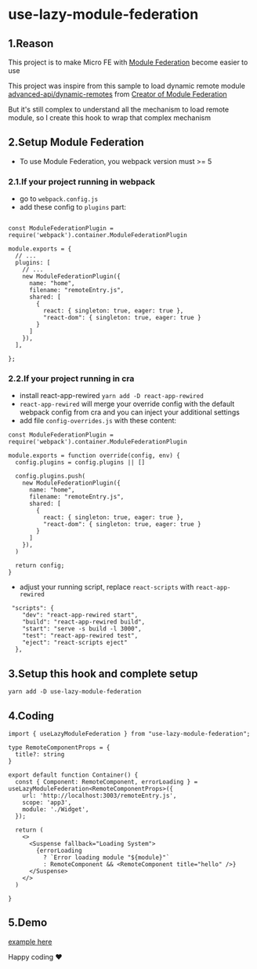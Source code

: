 # use-lazy-module-federation

## 1.Reason

This project is to make Micro FE with [Module Federation](https://webpack.js.org/concepts/module-federation/) become easier to use

This project was inspire from this sample to load dynamic remote module [advanced-api/dynamic-remotes](https://github.com/module-federation/module-federation-examples/blob/60d3ca04454a3f356cc54c04599de3501373ce1a/advanced-api/dynamic-remotes/app1/src/App.js) from [Creator of Module Federation](https://github.com/ScriptedAlchemy)

But it's still complex to understand all the mechanism to load remote module, so I create this hook to wrap that complex mechanism



## 2.Setup Module Federation
- To use Module Federation, you webpack version must >= 5
### 2.1.If your project running in webpack
- go to `webpack.config.js`
- add these config to `plugins` part:
```

const ModuleFederationPlugin = require('webpack').container.ModuleFederationPlugin

module.exports = {
  // ... 
  plugins: [
    // ... 
    new ModuleFederationPlugin({
      name: "home",
      filename: "remoteEntry.js",
      shared: [
        {
          react: { singleton: true, eager: true },
          "react-dom": { singleton: true, eager: true }
        }
      ]
    }),
  ],

};

```

### 2.2.If your project running in cra
- install react-app-rewired `yarn add -D react-app-rewired`
- `react-app-rewired` will merge your override config with the default webpack config from cra and you can inject your additional settings
- add file `config-overrides.js` with these content:

```
const ModuleFederationPlugin = require('webpack').container.ModuleFederationPlugin

module.exports = function override(config, env) {
  config.plugins = config.plugins || []
  
  config.plugins.push(
    new ModuleFederationPlugin({
      name: "home",
      filename: "remoteEntry.js",
      shared: [
        {
          react: { singleton: true, eager: true },
          "react-dom": { singleton: true, eager: true }
        }
      ]
    }),
  )

  return config;
}

```
- adjust your running script, replace `react-scripts` with `react-app-rewired`
```
 "scripts": {
    "dev": "react-app-rewired start",
    "build": "react-app-rewired build",
    "start": "serve -s build -l 3000",
    "test": "react-app-rewired test",
    "eject": "react-scripts eject"
  },
```
## 3.Setup this hook and complete setup
```
yarn add -D use-lazy-module-federation
```

## 4.Coding
```
import { useLazyModuleFederation } from "use-lazy-module-federation";

type RemoteComponentProps = {
  title?: string
}

export default function Container() {
  const { Component: RemoteComponent, errorLoading } = useLazyModuleFederation<RemoteComponentProps>({  
    url: 'http://localhost:3003/remoteEntry.js',
    scope: 'app3',
    module: './Widget',
  });

  return (
    <>
      <Suspense fallback="Loading System">
        {errorLoading
          ? `Error loading module "${module}"`
          : RemoteComponent && <RemoteComponent title="hello" />}
      </Suspense>
    </>
  )

}
```

## 5.Demo 
[example here](https://github.com/moneyforwardvietnam/use-lazy-module-federation-example)

Happy coding ♥